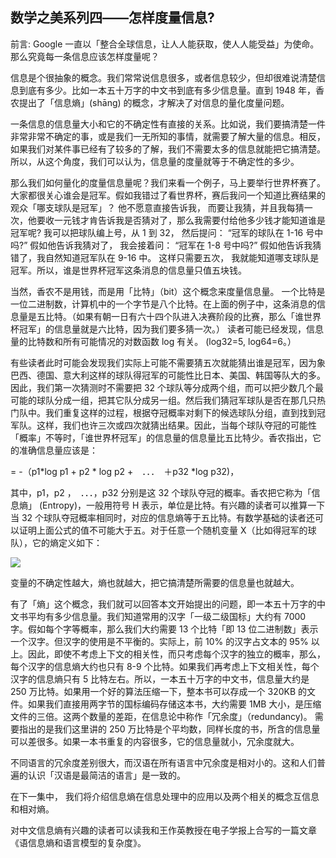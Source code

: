 ## 数学之美系列四——怎样度量信息?

前言: Google 一直以「整合全球信息，让人人能获取，使人人能受益」为使命。那么究竟每一条信息应该怎样度量呢？

信息是个很抽象的概念。我们常常说信息很多，或者信息较少，但却很难说清楚信息到底有多少。比如一本五十万字的中文书到底有多少信息量。直到 1948 年，香农提出了「信息熵」(shāng) 的概念，才解决了对信息的量化度量问题。

一条信息的信息量大小和它的不确定性有直接的关系。比如说，我们要搞清楚一件非常非常不确定的事，或是我们一无所知的事情，就需要了解大量的信息。相反，如果我们对某件事已经有了较多的了解，我们不需要太多的信息就能把它搞清楚。所以，从这个角度，我们可以认为，信息量的度量就等于不确定性的多少。

那么我们如何量化的度量信息量呢？我们来看一个例子，马上要举行世界杯赛了。大家都很关心谁会是冠军。假如我错过了看世界杯，赛后我问一个知道比赛结果的观众「哪支球队是冠军」？ 他不愿意直接告诉我， 而要让我猜，并且我每猜一次，他要收一元钱才肯告诉我是否猜对了，那么我需要付给他多少钱才能知道谁是冠军呢? 我可以把球队编上号，从 1 到 32， 然后提问： “冠军的球队在 1-16 号中吗?” 假如他告诉我猜对了， 我会接着问： “冠军在 1-8 号中吗?” 假如他告诉我猜错了，我自然知道冠军队在 9-16 中。 这样只需要五次， 我就能知道哪支球队是冠军。所以，谁是世界杯冠军这条消息的信息量只值五块钱。

当然，香农不是用钱，而是用「比特」（bit）这个概念来度量信息量。 一个比特是一位二进制数，计算机中的一个字节是八个比特。在上面的例子中，这条消息的信息量是五比特。（如果有朝一日有六十四个队进入决赛阶段的比赛，那么「谁世界杯冠军」的信息量就是六比特，因为我们要多猜一次。） 读者可能已经发现，信息量的比特数和所有可能情况的对数函数 log 有关。 (log32=5, log64=6。）

有些读者此时可能会发现我们实际上可能不需要猜五次就能猜出谁是冠军，因为象巴西、德国、意大利这样的球队得冠军的可能性比日本、美国、韩国等队大的多。因此，我们第一次猜测时不需要把 32 个球队等分成两个组，而可以把少数几个最可能的球队分成一组，把其它队分成另一组。然后我们猜冠军球队是否在那几只热门队中。我们重复这样的过程，根据夺冠概率对剩下的候选球队分组，直到找到冠军队。这样，我们也许三次或四次就猜出结果。因此，当每个球队夺冠的可能性「概率」不等时，「谁世界杯冠军」的信息量的信息量比五比特少。香农指出，它的准确信息量应该是：

= -（p1*log p1 + p2 * log p2 +　．．．　＋p32 *log p32)，

其中，p1，p2 ，　．．．，p32 分别是这 32 个球队夺冠的概率。香农把它称为「信息熵」 (Entropy)，一般用符号 H 表示，单位是比特。有兴趣的读者可以推算一下当 32 个球队夺冠概率相同时，对应的信息熵等于五比特。有数学基础的读者还可以证明上面公式的值不可能大于五。对于任意一个随机变量 X（比如得冠军的球队），它的熵定义如下：

![](https://raw.githubusercontent.com/dalong0514/selfstudy/master/图片链接/复制书籍/2019034.PNG)

变量的不确定性越大，熵也就越大，把它搞清楚所需要的信息量也就越大。

有了「熵」这个概念，我们就可以回答本文开始提出的问题，即一本五十万字的中文书平均有多少信息量。我们知道常用的汉字「一级二级国标」大约有 7000 字。假如每个字等概率，那么我们大约需要 13 个比特「即 13 位二进制数」表示一个汉字。但汉字的使用是不平衡的。实际上，前 10% 的汉字占文本的 95% 以上。因此，即使不考虑上下文的相关性，而只考虑每个汉字的独立的概率，那么，每个汉字的信息熵大约也只有 8-9 个比特。如果我们再考虑上下文相关性，每个汉字的信息熵只有 5 比特左右。所以，一本五十万字的中文书，信息量大约是 250 万比特。如果用一个好的算法压缩一下，整本书可以存成一个 320KB 的文件。如果我们直接用两字节的国标编码存储这本书，大约需要 1MB 大小，是压缩文件的三倍。这两个数量的差距，在信息论中称作「冗余度」（redundancy)。 需要指出的是我们这里讲的 250 万比特是个平均数，同样长度的书，所含的信息量可以差很多。如果一本书重复的内容很多，它的信息量就小，冗余度就大。

不同语言的冗余度差别很大，而汉语在所有语言中冗余度是相对小的。这和人们普遍的认识「汉语是最简洁的语言」是一致的。

在下一集中， 我们将介绍信息熵在信息处理中的应用以及两个相关的概念互信息和相对熵。

对中文信息熵有兴趣的读者可以读我和王作英教授在电子学报上合写的一篇文章《语信息熵和语言模型的复杂度》。
